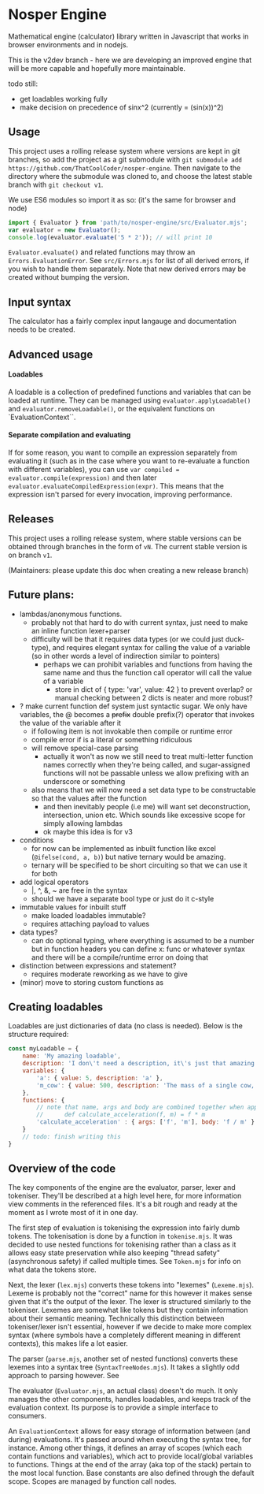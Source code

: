 # Nosper Engine

Mathematical engine (calculator) library written in Javascript that works in browser environments and in nodejs.

This is the v2dev branch - here we are developing an improved engine that will be more capable and hopefully more maintainable.

todo still:
- get loadables working fully
- make decision on precedence of sinx^2 (currently = (sin(x))^2)

## Usage

This project uses a rolling release system where versions are kept in git branches, so add the project as a git submodule with `git submodule add https://github.com/ThatCoolCoder/nosper-engine`. Then navigate to the directory where the submodule was cloned to, and choose the latest stable branch with `git checkout v1`. 

We use ES6 modules so import it as so: (it's the same for browser and node)

```javascript
import { Evaluator } from 'path/to/nosper-engine/src/Evaluator.mjs';
var evaluator = new Evaluator();
console.log(evaluator.evaluate('5 * 2')); // will print 10
```

`Evaluator.evaluate()` and related functions may throw an `Errors.EvaluationError`. See `src/Errors.mjs` for list of all derived errors, if you wish to handle them separately. Note that new derived errors may be created without bumping the version.

## Input syntax

The calculator has a fairly complex input langauge and documentation needs to be created. 

## Advanced usage

#### Loadables

A loadable is a collection of predefined functions and variables that can be loaded at runtime. They can be managed using `evaluator.applyLoadable()` and `evaluator.removeLoadable()`, or the equivalent functions on `EvaluationContext``.

#### Separate compilation and evaluating

If for some reason, you want to compile an expression separately from evaluating it (such as in the case where you want to re-evaluate a function with different variables), you can use `var compiled = evaluator.compile(expression)` and then later `evaluator.evaluateCompiledExpression(expr)`. This means that the expression isn't parsed for every invocation, improving performance.

## Releases

This project uses a rolling release system, where stable versions can be obtained through branches in the form of `vN`. The current stable version is on branch `v1`.

(Maintainers: please update this doc when creating a new release branch)

## Future plans:
- lambdas/anonymous functions. 
    - probably not that hard to do with current syntax, just need to make an inline function lexer+parser
    - difficulty will be that it requires data types (or we could just duck-type), and requires elegant syntax for calling the value of a variable (so in other words a level of indirection similar to pointers)
        - perhaps we can prohibit variables and functions from having the same name and thus the function call operator will call the value of a variable
            - store in dict of { type: 'var', value: 42 } to prevent overlap? or manual checking between 2 dicts is neater and more robust?
- ? make current function def system just syntactic sugar. We only have variables, the @ becomes a ~~prefix~~ double prefix(?) operator that invokes the value of the variable after it
    - if following item is not invokable then compile or runtime error
    - compile error if is a literal or something ridiculous
    - will remove special-case parsing
        - actually it won't as now we still need to treat multi-letter function names correctly when they're being called, and sugar-assigned functions will not be passable unless we allow prefixing with an underscore or something
    - also means that we will now need a set data type to be constructable so that the values after the function
        - and then inevitably people (i.e me) will want set deconstruction, intersection, union etc. Which sounds like excessive scope for simply allowing lambdas
        - ok maybe this idea is for v3
- conditions
    - for now can be implemented as inbuilt function like excel (`@ifelse(cond, a, b)`) but native ternary would be amazing.
    - ternary will be specified to be short circuiting so that we can use it for both 
- add logical operators
    - |, ^, &, ~ are free in the syntax
    - should we have a separate bool type or just do it c-style
- immutable values for inbuilt stuff
    - make loaded loadables immutable?
    - requires attaching payload to values
- data types?
    - can do optional typing, where everything is assumed to be a number but in function headers you can define x: func or whatever syntax and there will be a compile/runtime error on doing that
- distinction between expressions and statement?
    - requires moderate reworking as we have to give 
- (minor) move to storing custom functions as 

## Creating loadables

Loadables are just dictionaries of data (no class is needed). Below is the structure required:
```js
const myLoadable = {
    name: 'My amazing loadable',
    description: 'I don\'t need a description, it\'s just that amazing',
    variables: {
        'a': { value: 5, description: 'a' },
        'm_cow': { value: 500, description: 'The mass of a single cow, in kilograms' },
    },
    functions: {
        // note that name, args and body are combined together when applying, so the end result would be equivalent to:
        //      def calculate_acceleration(f, m) = f * m
        'calculate_acceleration' : { args: ['f', 'm'], body: 'f / m' } 
    }
    // todo: finish writing this
}
``` 

## Overview of the code

The key components of the engine are the evaluator, parser, lexer and tokeniser. They'll be described at a high level here, for more information view comments in the referenced files. It's a bit rough and ready at the moment as I wrote most of it in one day.

The first step of evaluation is tokenising the expression into fairly dumb tokens. The tokenisation is done by a function in `tokenise.mjs`. It was decided to use nested functions for tokenising rather than a class as it allows easy state preservation while also keeping "thread safety" (asynchronous safety) if called multiple times. See `Token.mjs` for info on what data the tokens store.

Next, the lexer (`lex.mjs`) converts these tokens into "lexemes" (`Lexeme.mjs`). Lexeme is probably not the "correct" name for this however it makes sense given that it's the output of the lexer. The lexer is structured similarly to the tokeniser. Lexemes are somewhat like tokens but they contain information about their semantic meaning. Technically this distinction between tokeniser/lexer isn't essential, however if we decide to make more complex syntax (where symbols have a completely different meaning in different contexts), this makes life a lot easier.

The parser (`parse.mjs`, another set of nested functions) converts these lexemes into a syntax tree (`SyntaxTreeNodes.mjs`). It takes a slightly odd approach to parsing however. See

The evaluator (`Evaluator.mjs`, an actual class) doesn't do much. It only manages the other components, handles loadables, and keeps track of the evaluation context. Its purpose is to provide a simple interface to consumers.

An `EvaluationContext` allows for easy storage of information between (and during) evaluations. It's passed around when executing the syntax tree, for instance. Among other things, it defines an array of scopes (which each contain functions and variables), which act to provide local/global variables to functions. Things at the end of the array (aka top of the stack) pertain to the most local function. Base constants are also defined through the default scope. Scopes are managed by function call nodes.
